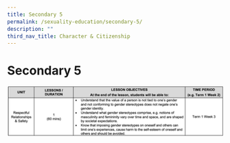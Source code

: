 ```yaml
---
title: Secondary 5
permalink: /sexuality-education/secondary-5/
description: ""
third_nav_title: Character & Citizenship
---
```


# Secondary 5

![](/images/Student%20Development%20Programme/CCP/Sec5%202022.png)